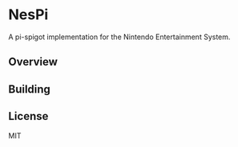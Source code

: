# NesPi
A pi-spigot implementation for the Nintendo Entertainment System.

## Overview

## Building

## License
MIT
